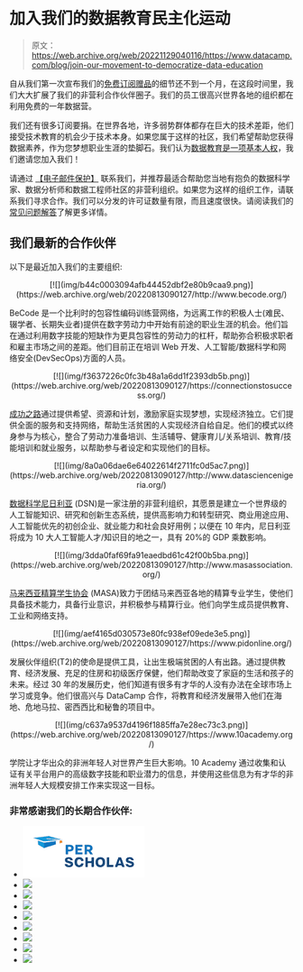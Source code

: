 # 加入我们的数据教育民主化运动

> 原文：<https://web.archive.org/web/20221129040116/https://www.datacamp.com/blog/join-our-movement-to-democratize-data-education>

自从我们第一次宣布我们的[免费订阅赠品](https://web.archive.org/web/20220813090127/https://www.datacamp.com/community/blog/free-datacamp-subscriptions)的细节还不到一个月，在这段时间里，我们大大扩展了我们的非营利合作伙伴圈子。我们的员工很高兴世界各地的组织都在利用免费的一年数据营。

我们还有很多订阅要捐。在世界各地，许多弱势群体都存在巨大的技术差距，他们接受技术教育的机会少于技术本身。如果您属于这样的社区，我们希望帮助您获得数据素养，作为您梦想职业生涯的垫脚石。我们认为[数据教育是一项基本人权](https://web.archive.org/web/20220813090127/https://www.datacamp.com/community/blog/datacamp-classroom)，我们邀请您加入我们！

请通过 [【电子邮件保护】](/web/20220813090127/https://www.datacamp.com/cdn-cgi/l/email-protection#72151b04171305130b321613061311131f025c111d1f) 联系我们，并推荐最适合帮助您当地有抱负的数据科学家、数据分析师和数据工程师社区的非营利组织。如果您为这样的组织工作，请联系我们寻求合作。我们可以分发的许可证数量有限，而且速度很快。请阅读我们的[常见问题解答](https://web.archive.org/web/20220813090127/https://support.datacamp.com/hc/en-us/articles/360051596574)了解更多详情。

## 我们最新的合作伙伴

以下是最近加入我们的主要组织:

<center>[![](img/b44c0003094afb44452dbf2e80b9caa9.png)](https://web.archive.org/web/20220813090127/http://www.becode.org/)</center>

BeCode 是一个比利时的包容性编码训练营网络，为远离工作的积极人士(难民、辍学者、长期失业者)提供在数字劳动力中开始有前途的职业生涯的机会。他们旨在通过利用数字技能的短缺作为更具包容性的劳动力的杠杆，帮助弥合积极求职者和雇主市场之间的差距。他们目前正在培训 Web 开发、人工智能/数据科学和网络安全(DevSecOps)方面的人员。

<center>[![](img/f3637226c0fc3b48a1a6dd1f2393db5b.png)](https://web.archive.org/web/20220813090127/https://connectionstosuccess.org/)</center>

[成功之路](https://web.archive.org/web/20220813090127/https://connectionstosuccess.org/)通过提供希望、资源和计划，激励家庭实现梦想，实现经济独立。它们提供全面的服务和支持网络，帮助生活贫困的人实现经济自给自足。他们的模式以终身参与为核心，整合了劳动力准备培训、生活辅导、健康育儿/关系培训、教育/技能培训和就业服务，以帮助参与者设定和实现他们的目标。

<center>[![](img/8a0a06dae6e64022614f2711fc0d5ac7.png)](https://web.archive.org/web/20220813090127/http://www.datasciencenigeria.org/)</center>

[数据科学尼日利亚](https://web.archive.org/web/20220813090127/http://www.datasciencenigeria.org/) (DSN)是一家注册的非营利组织，其愿景是建立一个世界级的人工智能知识、研究和创新生态系统，提供高影响力和转型研究、商业用途应用、人工智能优先的初创企业、就业能力和社会良好用例；以便在 10 年内，尼日利亚将成为 10 大人工智能人才/知识目的地之一，具有 20%的 GDP 乘数影响。

<center>[![](img/3dda0faf69fa91eaedbd61c42f00b5ba.png)](https://web.archive.org/web/20220813090127/http://www.masassociation.org/)</center>

[马来西亚精算学生协会](https://web.archive.org/web/20220813090127/http://www.masassociation.org/) (MASA)致力于团结马来西亚各地的精算专业学生，使他们具备技术能力，具备行业意识，并积极参与精算行业。他们向学生成员提供教育、工业和网络支持。

<center>[![](img/aef4165d030573e80fc938ef09ede3e5.png)](https://web.archive.org/web/20220813090127/https://www.pidonline.org/)</center>

发展伙伴组织(T2)的使命是提供工具，让出生极端贫困的人有出路。通过提供教育、经济发展、充足的住房和初级医疗保健，他们帮助改变了家庭的生活和孩子的未来。经过 30 年的发展历史，他们知道有很多有才华的人没有办法在全球市场上学习或竞争。他们很高兴与 DataCamp 合作，将教育和经济发展带入他们在海地、危地马拉、密西西比和秘鲁的项目中。

<center>[![](img/c637a9537d4196f1885ffa7e28ec73c3.png)](https://web.archive.org/web/20220813090127/https://www.10academy.org/)</center>

学院让才华出众的非洲年轻人对世界产生巨大影响。10 Academy 通过收集和认证有关平台用户的高级数字技能和职业潜力的信息，并使用这些信息为有才华的非洲年轻人大规模安排工作来实现这一目标。

### 非常感谢我们的长期合作伙伴:

*   [![](img/d7a4b08359ec78ffa89eea343ed1a980.png)](https://web.archive.org/web/20220813090127/https://perscholas.org/)
*   [![](img/b5707a4f6b4cee57fc19734869655456.png)](https://web.archive.org/web/20220813090127/https://www.blackgirlscode.com/)
*   [![](img/3f3323aafa25c01fb97241432204309c.png)](https://web.archive.org/web/20220813090127/https://www.launchcode.org/)
*   [![](img/915f407c6adef6617a292292c8538c66.png)](https://web.archive.org/web/20220813090127/https://www.blossomacademy.co/)
*   [![](img/9ce528d8dc36dd68b16e0a61f640c24f.png)](https://web.archive.org/web/20220813090127/https://mydatau.org/)
*   [![](img/ca86901316251ea248d94065ce65ec9a.png)](https://web.archive.org/web/20220813090127/https://codelouisville.org/)
*   [![](img/b930dd4df735a03ec8522f2f2949c7b0.png)](https://web.archive.org/web/20220813090127/https://www.boldrimpact.com/)
*   [![](img/1ed88db652dc417877e3a25135a9134a.png)](https://web.archive.org/web/20220813090127/https://teachforthephilippines.org/)
*   [![](img/f212097262bed5e509de448660d60bf6.png)](https://web.archive.org/web/20220813090127/https://wi-tech.org/)
